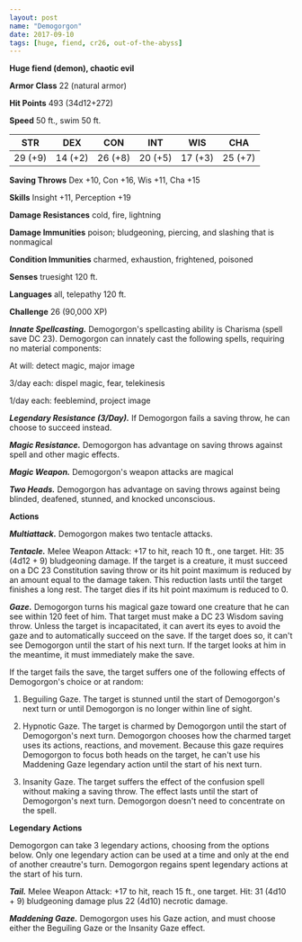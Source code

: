```yaml
---
layout: post
name: "Demogorgon"
date: 2017-09-10
tags: [huge, fiend, cr26, out-of-the-abyss]
---
```


**Huge fiend (demon), chaotic evil**

**Armor Class** 22 (natural armor)

**Hit Points** 493 (34d12+272)

**Speed** 50 ft., swim 50 ft.

|   STR   |   DEX   |   CON   |   INT   |   WIS   |   CHA   |
|:-----:|:-----:|:-----:|:-----:|:-----:|:-----:|
| 29 (+9) | 14 (+2) | 26 (+8) | 20 (+5) | 17 (+3) | 25 (+7) |

**Saving Throws** Dex +10, Con +16, Wis +11, Cha +15

**Skills** Insight +11, Perception +19

**Damage Resistances** cold, fire, lightning

**Damage Immunities** poison; bludgeoning, piercing, and slashing that is nonmagical

**Condition Immunities** charmed, exhaustion, frightened, poisoned

**Senses** truesight 120 ft.

**Languages** all, telepathy 120 ft.

**Challenge** 26 (90,000 XP)

***Innate Spellcasting.*** Demogorgon's spellcasting ability is Charisma (spell save DC 23). Demogorgon can innately cast the following spells, requiring no material components:

At will: detect magic, major image

3/day each: dispel magic, fear, telekinesis

1/day each: feeblemind, project image

***Legendary Resistance (3/Day).*** If Demogorgon fails a saving throw, he can choose to succeed instead.

***Magic Resistance.*** Demogorgon has advantage on saving throws against spell and other magic effects.

***Magic Weapon.*** Demogorgon's weapon attacks are magical

***Two Heads.*** Demogorgon has advantage on saving throws against being blinded, deafened, stunned, and knocked unconscious.

**Actions**

***Multiattack.*** Demogorgon makes two tentacle attacks.

***Tentacle.*** Melee Weapon Attack: +17 to hit, reach 10 ft., one target. Hit: 35 (4d12 + 9) bludgeoning damage. If the target is a creature, it must succeed on a DC 23 Constitution saving throw or its hit point maximum is reduced by an amount equal to the damage taken. This reduction lasts until the target finishes a long rest. The target dies if its hit point maximum is reduced to 0.

***Gaze.*** Demogorgon turns his magical gaze toward one creature that he can see within 120 feet of him. That target must make a DC 23 Wisdom saving throw. Unless the target is incapacitated, it can avert its eyes to avoid the gaze and to automatically succeed on the save. If the target does so, it can't see Demogorgon until the start of his next turn. If the target looks at him in the meantime, it must immediately make the save.

If the target fails the save, the target suffers one of the following effects of Demogorgon's choice or at random:

1. Beguiling Gaze. The target is stunned until the start of Demogorgon's next turn or until Demogorgon is no longer within line of sight.

2. Hypnotic Gaze. The target is charmed by Demogorgon until the start of Demogorgon's next turn. Demogorgon chooses how the charmed target uses its actions, reactions, and movement. Because this gaze requires Demogorgon to focus both heads on the target, he can't use his Maddening Gaze legendary action until the start of his next turn.

3. Insanity Gaze. The target suffers the effect of the confusion spell without making a saving throw. The effect lasts until the start of Demogorgon's next turn. Demogorgon doesn't need to concentrate on the spell.

**Legendary Actions**

Demogorgon can take 3 legendary actions, choosing from the options below. Only one legendary action can be used at a time and only at the end of another creautre's turn. Demogorgon regains spent legendary actions at the start of his turn.

***Tail.*** Melee Weapon Attack: +17 to hit, reach 15 ft., one target. Hit: 31 (4d10 + 9) bludgeoning damage plus 22 (4d10) necrotic damage.

***Maddening Gaze.*** Demogorgon uses his Gaze action, and must choose either the Beguiling Gaze or the Insanity Gaze effect.

